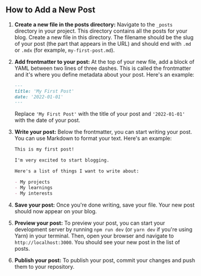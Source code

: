 ## How to Add a New Post

1. **Create a new file in the posts directory:** Navigate to the `_posts` directory in your project. This directory contains all the posts for your blog. Create a new file in this directory. The filename should be the slug of your post (the part that appears in the URL) and should end with `.md` or `.mdx` (for example, `my-first-post.md`).

2. **Add frontmatter to your post:** At the top of your new file, add a block of YAML between two lines of three dashes. This is called the frontmatter and it's where you define metadata about your post. Here's an example:

    ```markdown
    ---
    title: 'My First Post'
    date: '2022-01-01'
    ---
    ```

    Replace `'My First Post'` with the title of your post and `'2022-01-01'` with the date of your post.

3. **Write your post:** Below the frontmatter, you can start writing your post. You can use Markdown to format your text. Here's an example:

    ```markdown
    This is my first post!

    I'm very excited to start blogging.

    Here's a list of things I want to write about:

    - My projects
    - My learnings
    - My interests
    ```

4. **Save your post:** Once you're done writing, save your file. Your new post should now appear on your blog.

5. **Preview your post:** To preview your post, you can start your development server by running `npm run dev` (or `yarn dev` if you're using Yarn) in your terminal. Then, open your browser and navigate to `http://localhost:3000`. You should see your new post in the list of posts.

6. **Publish your post:** To publish your post, commit your changes and push them to your repository.